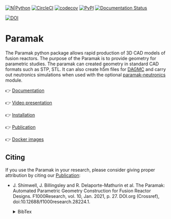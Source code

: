 
[![N|Python](https://www.python.org/static/community_logos/python-powered-w-100x40.png)](https://www.python.org)
[![CircleCI](https://circleci.com/gh/fusion-energy/paramak/tree/main.svg?style=svg)](https://circleci.com/gh/fusion-energy/paramak/tree/main)
[![codecov](https://codecov.io/gh/fusion-energy/paramak/branch/main/graph/badge.svg)](https://codecov.io/gh/fusion-energy/paramak)
[![PyPI](https://img.shields.io/pypi/v/paramak?color=brightgreen&label=pypi&logo=grebrightgreenen&logoColor=green)](https://pypi.org/project/paramak/)
[![Documentation Status](https://readthedocs.org/projects/paramak/badge/?version=main)](https://paramak.readthedocs.io/en/main/?badge=main)
<!-- [![dockerhub-publish-stable](https://github.com/fusion-energy/paramak/workflows/dockerhub-publish-stable/badge.svg)](https://github.com/fusion-energy/paramak/actions?query=workflow%3Adockerhub-publish-stable) -->
[![DOI](https://zenodo.org/badge/269635577.svg)](https://zenodo.org/badge/latestdoi/269635577)

# Paramak

The Paramak python package allows rapid production of 3D CAD models of fusion
reactors. The purpose of the Paramak is to provide geometry for parametric
studies. The paramak can created geometry in standard CAD formats such as STP,
STL. It can also create h5m files for 
[DAGMC](https://svalinn.github.io/DAGMC/) and carry out neutronics simulations
when used with the optional [paramak-neutronics](https://github.com/fusion-energy/paramak-neutronics)
module.

:point_right: [Documentation](https://paramak.readthedocs.io)

:point_right: [Video presentation](https://www.youtube.com/embed/fXboew3U7rw)

:point_right: [Installation](https://paramak.readthedocs.io/en/main/#system-installation)

:point_right: [Publication](https://f1000research.com/articles/10-27/v1)

:point_right: [Docker images](https://github.com/fusion-energy/paramak/pkgs/container/paramak)



## Citing

If you use the Paramak in your research, please consider giving proper
attribution by citing our [Publication](https://f1000research.com/articles/10-27/v1):

- J. Shimwell, J. Billingsley and R. Delaporte-Mathurin et al. The Paramak: 
  Automated Parametric Geometry Construction for Fusion Reactor Designs.
  F1000Research, vol. 10, Jan. 2021, p. 27. DOI.org (Crossref),
  doi:10.12688/f1000research.28224.1.

    <details>
        <summary>BibTex</summary>
        <pre><code class="language-html">
    @article{paramak,
        title = {The {Paramak}: automated parametric geometry construction for fusion reactor designs.},
        volume = {10},
        issn = {2046-1402},
        shorttitle = {The {Paramak}},
        url = {https://f1000research.com/articles/10-27/v1},
        doi = {10.12688/f1000research.28224.1},
        language = {en},
        urldate = {2021-01-22},
        journal = {F1000Research},
        author = {Shimwell, Jonathan and Billingsley, John and Delaporte-Mathurin, Rémi and Morbey, Declan and Bluteau, Matthew and Shriwise, Patrick and Davis, Andrew},
        month = jan,
        year = {2021},
        pages = {27},
    }
        </code></pre>
    </details>
